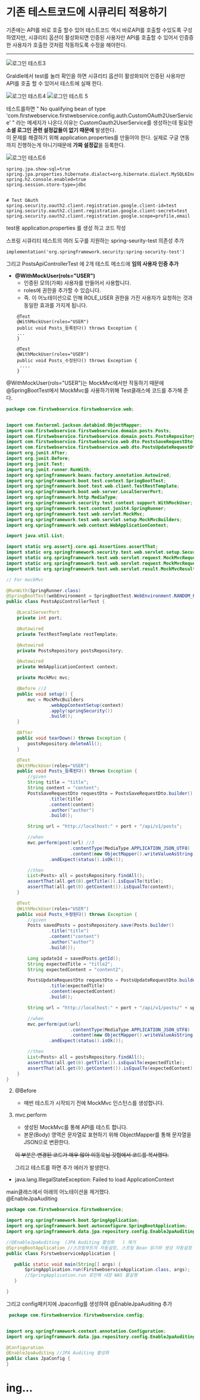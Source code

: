 # 기존 테스트코드에 시큐리티 적용하기

기존에는 API를 바로 호출 할수 있어 테스트코드 역시 바로API를 호출할 수있도록 구성하였지만,
시큐리티 옵션이 활성화되면 인증된 사용자만 API를 호출할 수 있어서 인증증한 사용자가
호출한 것처럼 작동하도록 수정을 해야한다.

---------------------------------------------------

![로그인 테스트3](https://user-images.githubusercontent.com/89888075/153700810-a096b295-661d-43c7-8ee0-82418761f0c7.PNG)

Graldle에서 test를 눌러 확인을 하면 시큐리티 옵션이 활성화되어 인증된 사용자만 API를 호출 할 수 있어서 테스트에 실패 한다.

![로그인 테스트4](https://user-images.githubusercontent.com/89888075/153700772-dd95fc9a-1683-43ca-b0bb-bcbc06d2585e.PNG)
![로그인 테스트 5](https://user-images.githubusercontent.com/89888075/153700778-a4c37c6e-f26a-49ef-9fc8-640b8a6a452f.PNG)

테스트를하면 " No qualifying bean of type 'com.firstwebservice.firstwebservice.config.auth.CustomOAuth2UserService' " 라는 메세지가 나온다.이유는  CustomOauth2UserService를 생성하는데 필요한 **소셜 로그인 관련 설정값들이 없기 때문에** 발생한다.<br>
이 문제를 해결하기 위해 application.properties를 만들어야 한다.
실제로 구글 연동까지 진행하는게 아니기때문에 **가짜 설정값**을 등록한다.

![로그인 테스트6](https://user-images.githubusercontent.com/89888075/153701541-3613df70-cf90-4e52-874f-277824f4d6fd.PNG)


~~~
spring.jpa.show-sql=true
spring.jpa.properties.hibernate.dialect=org.hibernate.dialect.MySQL6InnoDBDialect
spring.h2.console.enabled=true
spring.session.store-type=jdbc


# Test OAuth
spring.security.oauth2.client.registration.google.client-id=test
spring.security.oauth2.client.registration.google.client-secret=test
spring.security.oauth2.client.registration.google.scope=profile,email
~~~

test용 application.properties 를 생성 하고 코드 작성

스프링 시큐리티 테스트의 여러 도구를 지원하는 spring-seurity-test 의존성 추가

~~~
implementation('org.springframework.security:spring-security-test')
~~~

그리고 PostsApiControllerTest 에 2개 테스트 메소드에 **임의 사용자 인증 추가**

- **@WithMockUser(rols="USER")**
  - 인증된 모의(가짜) 사용자를 만들어서 사용합니다.
  - roles에 권한을 추가할 수 있습니다.
  - 즉. 이 어노테이션으로 인해 ROLE_USER 권한을 가진 사용자가       요청하는 것과 동일한 효과를 가지게 됩니다.

~~~
    @Test
    @WithMockUser(roles="USER")
    public void Posts_등록된다() throws Exception {
    ...
    }

    @Test
    @WithMockUser(roles="USER")
    public void Posts_수정된다() throws Exception {
     ....
    }
~~~

@WithMockUser(rols="USER")는  MockMvc에서만 작동하기 때문에
@SpringBootTest에서 MockMvc를 사용하기위해 Test클래스에 코드를 추가해 준다.
~~~java
package com.firstwebservice.firstwebservice.web;


import com.fasterxml.jackson.databind.ObjectMapper;
import com.firstwebservice.firstwebservice.domain.posts.Posts;
import com.firstwebservice.firstwebservice.domain.posts.PostsRepository;
import com.firstwebservice.firstwebservice.web.dto.PostsSaveRequestDto;
import com.firstwebservice.firstwebservice.web.dto.PostsUpdateRequestDto;
import org.junit.After;
import org.junit.Before;
import org.junit.Test;
import org.junit.runner.RunWith;
import org.springframework.beans.factory.annotation.Autowired;
import org.springframework.boot.test.context.SpringBootTest;
import org.springframework.boot.test.web.client.TestRestTemplate;
import org.springframework.boot.web.server.LocalServerPort;
import org.springframework.http.MediaType;
import org.springframework.security.test.context.support.WithMockUser;
import org.springframework.test.context.junit4.SpringRunner;
import org.springframework.test.web.servlet.MockMvc;
import org.springframework.test.web.servlet.setup.MockMvcBuilders;
import org.springframework.web.context.WebApplicationContext;

import java.util.List;

import static org.assertj.core.api.Assertions.assertThat;
import static org.springframework.security.test.web.servlet.setup.SecurityMockMvcConfigurers.springSecurity;
import static org.springframework.test.web.servlet.request.MockMvcRequestBuilders.post;
import static org.springframework.test.web.servlet.request.MockMvcRequestBuilders.put;
import static org.springframework.test.web.servlet.result.MockMvcResultMatchers.status;

// For mockMvc

@RunWith(SpringRunner.class)
@SpringBootTest(webEnvironment = SpringBootTest.WebEnvironment.RANDOM_PORT)
public class PostsApiControllerTest {

    @LocalServerPort
    private int port;

    @Autowired
    private TestRestTemplate restTemplate;

    @Autowired
    private PostsRepository postsRepository;

    @Autowired
    private WebApplicationContext context;

    private MockMvc mvc;

    @Before //2
    public void setup() {
        mvc = MockMvcBuilders
                .webAppContextSetup(context)
                .apply(springSecurity())
                .build();
    }

    @After
    public void tearDown() throws Exception {
        postsRepository.deleteAll();
    }

    @Test
    @WithMockUser(roles="USER")
    public void Posts_등록된다() throws Exception {
        //given
        String title = "title";
        String content = "content";
        PostsSaveRequestDto requestDto = PostsSaveRequestDto.builder()
                .title(title)
                .content(content)
                .author("author")
                .build();

        String url = "http://localhost:" + port + "/api/v1/posts";

        //when
        mvc.perform(post(url) //3
                        .contentType(MediaType.APPLICATION_JSON_UTF8)
                        .content(new ObjectMapper().writeValueAsString(requestDto)))
                .andExpect(status().isOk());

        //then
        List<Posts> all = postsRepository.findAll();
        assertThat(all.get(0).getTitle()).isEqualTo(title);
        assertThat(all.get(0).getContent()).isEqualTo(content);
    }

    @Test
    @WithMockUser(roles="USER")
    public void Posts_수정된다() throws Exception {
        //given
        Posts savedPosts = postsRepository.save(Posts.builder()
                .title("title")
                .content("content")
                .author("author")
                .build());

        Long updateId = savedPosts.getId();
        String expectedTitle = "title2";
        String expectedContent = "content2";

        PostsUpdateRequestDto requestDto = PostsUpdateRequestDto.builder()
                .title(expectedTitle)
                .content(expectedContent)
                .build();

        String url = "http://localhost:" + port + "/api/v1/posts/" + updateId;

        //when
        mvc.perform(put(url)
                        .contentType(MediaType.APPLICATION_JSON_UTF8)
                        .content(new ObjectMapper().writeValueAsString(requestDto)))
                .andExpect(status().isOk());

        //then
        List<Posts> all = postsRepository.findAll();
        assertThat(all.get(0).getTitle()).isEqualTo(expectedTitle);
        assertThat(all.get(0).getContent()).isEqualTo(expectedContent);
    }
}

~~~

2. @Before
   - 매번 테스트가 시작되기 전에 MockMvc 인스턴스를 생성합니다.
3. mvc.perform
   - 생성된 MockMvc를 통해 API를 테스트 합니다.
   - 본문(Body) 영역은 문자열로 표현하기 위해 ObjectMapper를 통해 문자열을 JSON으로 변환한다.

   ~~이 부분은 변경된 코드가 매우 많아 이동욱님 깃헙에서 코드를 복사했다.~~

   그리고 테스트를 하면 추가 에러가 발생한다.

 -  java.lang.IllegalStateException: Failed to load ApplicationContext


main클래스에서 아래의 어노테이션을 제거했다.<br>
 @EnableJpaAuditing

 ~~~java
 package com.firstwebservice.firstwebservice;

import org.springframework.boot.SpringApplication;
import org.springframework.boot.autoconfigure.SpringBootApplication;
import org.springframework.data.jpa.repository.config.EnableJpaAuditing;

//@EnableJpaAuditing  (JPA Auditing 활성화   ) 제거
@SpringBootApplication //스프링부트의 자동설정, 스프링 Bean 읽기와 생성 자동설정
public class FirstwebserviceApplication {

	public static void main(String[] args) {
		SpringApplication.run(FirstwebserviceApplication.class, args);
		//SpringApplication.run 로인해 내장 WAS 를실행
	}

}
 ~~~

 그리고 config패키지에 Jpaconfig를 생성하여 @EnableJpaAuditing 추가

~~~java
 package com.firstwebservice.firstwebservice.config;


import org.springframework.context.annotation.Configuration;
import org.springframework.data.jpa.repository.config.EnableJpaAuditing;

@Configuration
@EnableJpaAuditing //JPA Auditing 활성화
public class JpaConfig {
}
~~~

# ing...